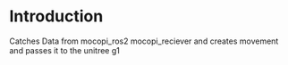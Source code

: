 # Introduction
Catches Data from mocopi_ros2 mocopi_reciever and creates movement and passes it to the unitree g1